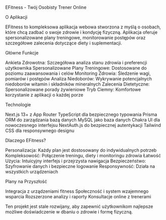 EFitness - Twój Osobisty Trener Online

O Aplikacji

EFitness to kompleksowa aplikacja webowa stworzona z myślą o osobach, które chcą zadbać o swoje zdrowie i kondycję fizyczną. Aplikacja oferuje spersonalizowane plany treningowe, monitorowanie postępów oraz szczegółowe zalecenia dotyczące diety i suplementacji.

Główne Funkcje

Ankieta Zdrowotna: Szczegółowa analiza stanu zdrowia i preferencji użytkownika
Spersonalizowane Plany Treningowe: Dostosowane do poziomu zaawansowania i celów
Monitoring Zdrowia: Śledzenie wagi, pomiarów i postępów
Analiza Niedoborów: Wykrywanie potencjalnych niedoborów witamin i składników mineralnych
Zalecenia Dietetyczne: Spersonalizowane porady żywieniowe
Tryb Ciemny: Komfortowe korzystanie z aplikacji o każdej porze

Technologie

Next.js 13+ z App Router
TypeScript dla bezpiecznego typowania
Prisma ORM do zarządzania bazą danych
MySQL jako baza danych
Chakra UI dla nowoczesnego interfejsu
NextAuth.js do bezpiecznej autentykacji
Tailwind CSS dla responsywnego designu

Dlaczego EFitness?

Personalizacja: Każdy plan jest dostosowany do indywidualnych potrzeb
Kompleksowość: Połączenie treningu, diety i monitoringu zdrowia
Łatwość Użycia: Intuicyjny interfejs i przejrzysta nawigacja
Bezpieczeństwo: Szyfrowanie danych i bezpieczne logowanie
Responsywność: Działa na wszystkich urządzeniach

Plany na Przyszłość

Integracja z urządzeniami fitness
Społeczność i system wzajemnego wsparcia
Rozszerzone analizy i raporty
Konsultacje online z trenerami

Ten projekt jest stale rozwijany, aby zapewnić użytkownikom najlepsze możliwe doświadczenie w dbaniu o zdrowie i formę fizyczną.
